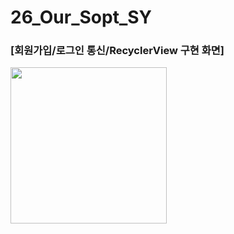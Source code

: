 # 26_Our_Sopt_SY

### [회원가입/로그인 통신/RecyclerView 구현 화면]
<img src="https://user-images.githubusercontent.com/43838030/82655040-8e818a80-9c5c-11ea-8e96-abc03ba6bb0e.gif" width="250">
